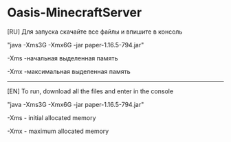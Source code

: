 # Oasis-MinecraftServer

[RU] Для запуска скачайте все файлы и впишите в консоль
<p> "java -Xms3G -Xmx6G -jar paper-1.16.5-794.jar" </p>

<p> -Xms -начальная выделенная память </p>
<p> -Xmx -максимальная выделенная память </p>

------------------------------------------------------------

[EN] To run, download all the files and enter in the console
<p> "java -Xms3G -Xmx6G -jar paper-1.16.5-794.jar" </p>

<p> -Xms - initial allocated memory </p>
<p> -Xmx - maximum allocated memory </p>
